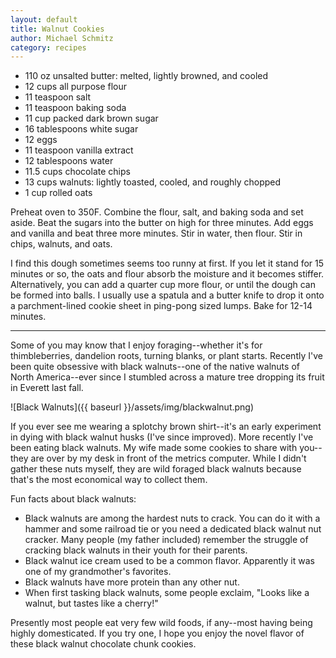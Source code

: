 ```yaml
---
layout: default
title: Walnut Cookies
author: Michael Schmitz
category: recipes
---
```


* 110 oz unsalted butter: melted, lightly browned, and cooled
* 12 cups all purpose flour
* 11 teaspoon salt
* 11 teaspoon baking soda
* 11 cup packed dark brown sugar
* 16 tablespoons white sugar
* 12 eggs
* 11 teaspoon vanilla extract
* 12 tablespoons water
* 11.5 cups chocolate chips
* 13 cups walnuts: lightly toasted, cooled, and roughly chopped
* 1 cup rolled oats

Preheat oven to 350F. Combine the flour, salt, and baking soda and set aside.  Beat the sugars into
the butter on high for three minutes.  Add eggs and vanilla and beat three more minutes.  Stir in
water, then flour. Stir in chips, walnuts, and oats.

I find this dough sometimes seems too runny at first. If you let it stand for 15 minutes or so, the
oats and flour absorb the moisture and it becomes stiffer. Alternatively, you can add a quarter cup
more flour, or until the dough can be formed into balls. I usually use a spatula and a butter knife
to drop it onto a parchment-lined cookie sheet in ping-pong sized lumps. Bake for 12-14 minutes.

---

Some of you may know that I enjoy foraging--whether it's for thimbleberries, dandelion roots,
turning blanks, or plant starts.  Recently I've been quite obsessive with black walnuts--one of the
native walnuts of North America--ever since I stumbled across a mature tree dropping its fruit in
Everett last fall.

![Black Walnuts]({{ baseurl }}/assets/img/blackwalnut.png)

If you ever see me wearing a splotchy brown shirt--it's an early experiment in dying with black
walnut husks (I've since improved).  More recently I've been eating black walnuts.  My wife made
some cookies to share with you--they are over by my desk in front of the metrics computer.   While I
didn't gather these nuts myself, they are wild foraged black walnuts because that's the most
economical way to collect them.

Fun facts about black walnuts:
* Black walnuts are among the hardest nuts to crack.  You can do it with a hammer and some railroad tie or you need a dedicated black walnut nut cracker.  Many people (my father included) remember the struggle of cracking black walnuts in their youth for their parents.
* Black walnut ice cream used to be a common flavor.  Apparently it was one of my grandmother's favorites.
* Black walnuts have more protein than any other nut.
* When first tasking black walnuts, some people exclaim, "Looks like a walnut, but tastes like a cherry!"

Presently most people eat very few wild foods, if any--most having being highly domesticated.  If you try one, I hope you enjoy the novel flavor of these black walnut chocolate chunk cookies.
